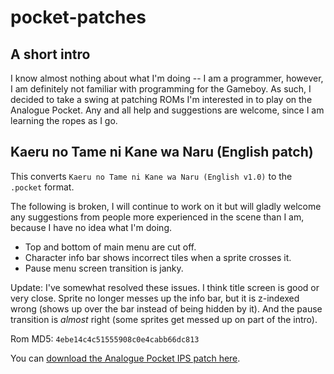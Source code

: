 # pocket-patches

## A short intro

I know almost nothing about what I'm doing -- I am a programmer, however, I am
definitely not familiar with programming for the Gameboy. As such, I decided to
take a swing at patching ROMs I'm interested in to play on the Analogue Pocket.
Any and all help and suggestions are welcome, since I am learning the ropes as I
go.

## Kaeru no Tame ni Kane wa Naru (English patch)

This converts `Kaeru no Tame ni Kane wa Naru (English v1.0)` to the `.pocket`
format.

The following is broken, I will continue to work on it but will gladly welcome
any suggestions from people more experienced in the scene than I am, because I
have no idea what I'm doing.

- Top and bottom of main menu are cut off.
- Character info bar shows incorrect tiles when a sprite crosses it.
- Pause menu screen transition is janky.

Update: I've somewhat resolved these issues. I think title screen is good or
very close. Sprite no longer messes up the info bar, but it is z-indexed wrong
(shows up over the bar instead of being hidden by it). And the pause transition
is _almost_ right (some sprites get messed up on part of the intro).

Rom MD5: `4ebe14c4c51555908c0e4cabb66dc813`

You can [download the Analogue Pocket IPS patch here](https://github.com/tumes/pocket-patches/blob/main/KaerunoTameniKanewaNaru.ips).
